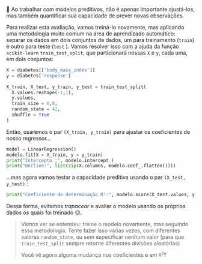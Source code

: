 🔮 Ao trabalhar com modelos preditivos, não é apenas importante ajustá-los, mas também quantificar sua capacidade de prever novas observações.
 
Para realizar esta avaliação, vamos treiná-lo novamente, mas aplicando uma metodologia muito comum na área de aprendizado automático: separar os dados em dois conjuntos de dados, um para treinamento (`train`) e outro para teste (`test` ). Vamos resolver isso com a ajuda da função `scikit-learn` `train_test_split`, que particionará nossas `X` e `y`, cada uma, em dois conjuntos:
 
```python
X = diabetes[['body_mass_index']]
y = diabetes['response']
 
X_train, X_test, y_train, y_test = train_test_split(
  X.values.reshape(-1,1),
  y.values,
  train_size = 0,8,
  random_state = 42,  
  shuffle = True
)
```                               	 
 
Então, usaremos o par `(X_train, y_train)` para ajustar os coeficientes de nosso regressor...
 
```python
model = LinearRegression()
modelo.fit(X = X_train, y = y_train)
print("Intercepto :", modelo.intercept_)
print("Declive:", list(zip(X.columns, modelo.coef_.flatten())))
```
 
...mas agora vamos testar a capacidade preditiva usando o par `(X_test, y_test)` :
 
```python
print("Coeficiente de determinação R²:", modelo.score(X_test.values, y_test))
```
 
Dessa forma, evitamos _trapacear_ e avaliar o modelo usando os próprios dados os quais foi treinado 😉.
 
> Vamos ver se entendeu: treine o modelo novamente, mas seguindo essa metodologia. Tente fazer isso várias vezes, com diferentes valores `random_state`, ou sem especificar nenhum valor (para que `train_test_split` sempre retorne diferentes divisões aleatórias)
>
> Você vê agora alguma mudança nos coeficientes e em <code>R<sup>2</sup></code>?
